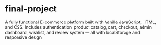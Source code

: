 # final-project
A fully functional E-commerce platform built with Vanilla JavaScript, HTML, and CSS. Includes authentication, product catalog, cart, checkout, admin dashboard, wishlist, and review system — all with localStorage and responsive design
